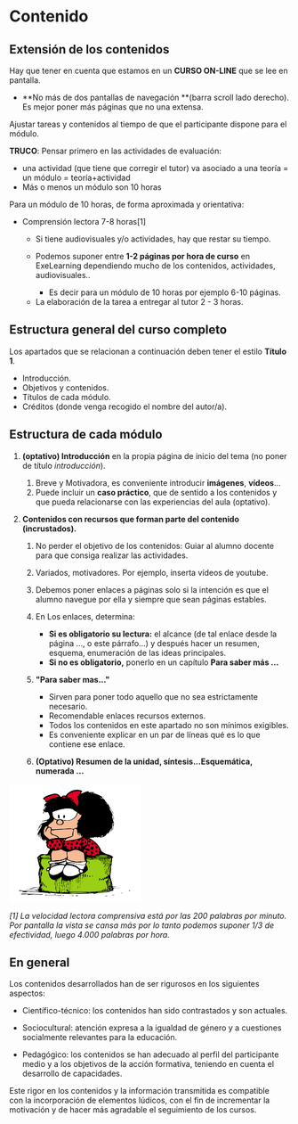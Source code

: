 
# Contenido

## Extensión de los contenidos

Hay que tener en cuenta que estamos en un **CURSO ON-LINE** que se lee en pantalla.

- **No más de dos pantallas de navegación **(barra scroll lado derecho). Es mejor poner más páginas que no una extensa.

Ajustar tareas y contenidos al tiempo de que el participante dispone para el módulo.

**TRUCO**: Pensar primero en las actividades de evaluación:
- una actividad (que tiene que corregir el tutor) va asociado a una teoría = un módulo = teoría+actividad
- Más o menos un módulo son 10 horas

Para un módulo de 10 horas, de forma aproximada y orientativa:

* Comprensión lectora 7-8 horas[1]

    - Si tiene audiovisuales y/o actividades, hay que restar su tiempo.
    - Podemos suponer entre **1-2 páginas por hora de curso** en ExeLearning dependiendo mucho de los contenidos, actividades, audiovisuales..

        - Es decir para un módulo de 10 horas por ejemplo 6-10 páginas.

    * La elaboración de la tarea a entregar al tutor 2 - 3 horas.

## Estructura general del curso completo

Los apartados que se relacionan a continuación deben tener el estilo **Título 1**.
* Introducción.
* Objetivos y contenidos.
* Títulos de cada módulo.
* Créditos (donde venga recogido el nombre del autor/a).

## Estructura de cada módulo

1. **(optativo) Introducción** en la propia página de inicio del tema (no poner de título _introducción_).

    1. Breve y Motivadora, es conveniente introducir **imágenes**, **vídeos**...
    3. Puede incluir un **caso práctico**, que de sentido a los contenidos y que pueda relacionarse con las experiencias del aula (optativo).

2. **Contenidos con recursos que forman parte del contenido (incrustados).**

    1. No perder el objetivo de los contenidos: Guiar al alumno docente para que consiga realizar las actividades.
    2. Variados, motivadores. Por ejemplo, inserta vídeos de youtube.
    3. Debemos poner enlaces a páginas solo si la intención es que el alumno navegue por ella y siempre que sean páginas estables.
    4. En Los enlaces, determina:
        * **Si es obligatorio su lectura:** el alcance (de tal enlace desde la página ..., o este párrafo...) y después hacer un resumen, esquema, enumeración de las ideas principales.
        * **Si no es obligatorio,** ponerlo en un capítulo **Para saber más ...**

    5. **"Para saber mas..."** 
        * Sirven para poner todo aquello que no sea estrictamente necesario.
        * Recomendable enlaces recursos externos.
        * Todos los contenidos en este apartado no son mínimos exigibles.
        * Es conveniente explicar en un par de líneas qué es lo que contiene ese enlace.
    6. **(Optativo) Resumen de la unidad, síntesis...Esquemática, numerada ...**

![](img/descarga.png)

_[1] La velocidad lectora comprensiva está por las 200 palabras por minuto. 
Por pantalla la vista se cansa más por lo tanto podemos suponer 1/3 de efectividad, luego 4.000 palabras por hora._

## En general

Los contenidos desarrollados han de ser rigurosos en los siguientes aspectos:

- Científico-técnico: los contenidos han sido contrastados y son actuales.

- Sociocultural: atención expresa a la igualdad de género y a cuestiones socialmente relevantes para la educación.

- Pedagógico: los contenidos se han adecuado al perfil del participante medio y a los objetivos de la acción formativa, teniendo en cuenta el desarrollo de capacidades.

Este rigor en los contenidos y la información transmitida es compatible con la incorporación de elementos lúdicos, con el fin de incrementar la motivación y de hacer más agradable el seguimiento de los cursos.
